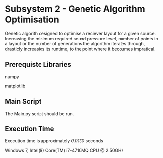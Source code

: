 # Subsystem 2 - Genetic Algorithm Optimisation

Genetic algorith designed to optimise a reciever layout for a given source. Increasing the minimum required sound pressure level, number of points in a layout or the number of generations the algorithm iterates through, drasticly increasies its runtime, to the point where it becoumes impratical. 

## Prerequiste Libraries

numpy 

matplotlib

## Main Script

The Main.py script should be run.

## Execution Time
Execution time is approximately *0.0130* seconds

Windows 7, Intel(R) Core(TM) i7-4710MQ CPU @ 2.50GHz
